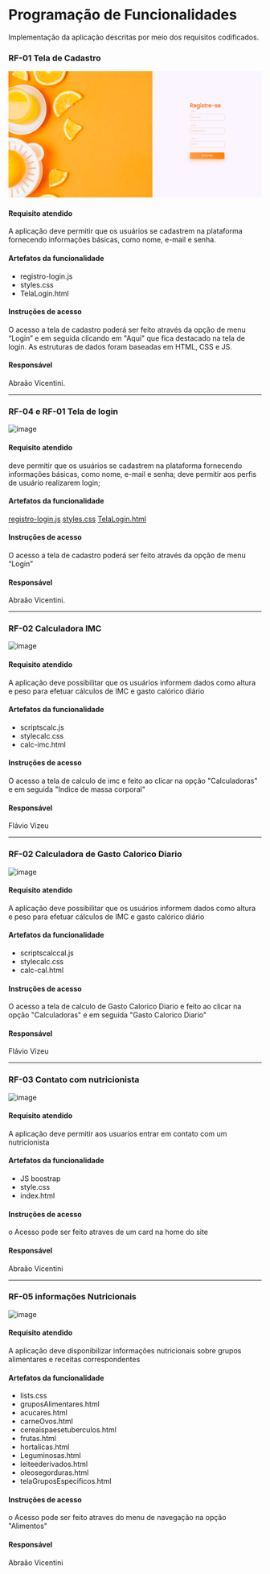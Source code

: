 # Programação de Funcionalidades

Implementação da aplicação descritas por meio dos requisitos codificados. 

### RF-01 Tela de Cadastro


![Tela de Registro](./img/telaRegistroFinal.PNG)


#### Requisito atendido

A aplicação deve permitir que os usuários se cadastrem na plataforma fornecendo informações básicas, como nome, e-mail e senha.


#### Artefatos da funcionalidade
<ul>
<li>registro-login.js
<li>styles.css</li>
<li>TelaLogin.html</li>
</ul>

#### Instruções de acesso

O acesso a tela de cadastro poderá ser feito através da opção de menu “Login” e em seguida clicando em "Aqui" que fica destacado na tela de login. As estruturas de dados foram baseadas em HTML, CSS e JS.


#### Responsável

Abraão Vicentini.
<hr></hr>

### RF-04 e RF-01 Tela de login

![image](https://github.com/ICEI-PUC-Minas-PMV-ADS/pmv-ads-2023-2-e1-proj-web-t2-g3-nutrilife/assets/114082138/8380d794-4309-4cac-9be3-3a738da07d19)


#### Requisito atendido
deve permitir que os usuários se cadastrem na plataforma fornecendo informações básicas, como nome, e-mail e senha;
deve permitir aos perfis de usuário realizarem login;


#### Artefatos da funcionalidade

[registro-login.js](../codigo-fonte/telaLoginFacul/registro-login.js)
[styles.css](../codigo-fonte/telaLoginFacul/style.css)
[TelaLogin.html](../codigo-fonte/telaLoginFacul/TelaLogin.html)


#### Instruções de acesso

O acesso a tela de cadastro poderá ser feito através da opção de menu “Login” 

#### Responsável

Abraão Vicentini.

<hr></hr>

### RF-02 Calculadora IMC

![image](https://github.com/ICEI-PUC-Minas-PMV-ADS/pmv-ads-2023-2-e1-proj-web-t2-g3-nutrilife/assets/114082138/aeb4f553-8c11-45f8-bb39-edbd0396a300)


#### Requisito atendido
A aplicação deve possibilitar que os usuários informem dados como altura e peso para efetuar cálculos de IMC e gasto calórico diário


#### Artefatos da funcionalidade

<ul>
<li>scriptscalc.js</li>
<li>stylecalc.css</li>
<li>calc-imc.html</li>
</ul>


#### Instruções de acesso

O acesso a tela de calculo de imc e feito ao clicar na opção "Calculadoras" e em seguida "Indice de massa corporal"

#### Responsável

Flávio Vizeu

<hr></hr>


### RF-02 Calculadora de Gasto Calorico Diario

![image](https://github.com/ICEI-PUC-Minas-PMV-ADS/pmv-ads-2023-2-e1-proj-web-t2-g3-nutrilife/assets/114082138/c704c613-08bc-4c0a-8f8b-a4727b2779a6)



#### Requisito atendido
A aplicação deve possibilitar que os usuários informem dados como altura e peso para efetuar cálculos de IMC e gasto calórico diário


#### Artefatos da funcionalidade

<ul>
<li>scriptscalccal.js</li>
<li>stylecalc.css</li>
<li>calc-cal.html</li>
</ul>


#### Instruções de acesso

O acesso a tela de calculo de Gasto Calorico Diario e feito ao clicar na opção "Calculadoras" e em seguida "Gasto Calorico Diario"

#### Responsável

Flávio Vizeu

<hr></hr>

### RF-03 Contato com nutricionista

![image](https://github.com/ICEI-PUC-Minas-PMV-ADS/pmv-ads-2023-2-e1-proj-web-t2-g3-nutrilife/assets/114082138/2fec9b95-fd4a-4c4d-bb51-21ed747606cf)


#### Requisito atendido
A aplicação deve permitir aos usuarios entrar em contato com um nutricionista


#### Artefatos da funcionalidade

<ul>
<li>JS boostrap</li>
<li>style.css</li>
<li>index.html</li>
</ul>


#### Instruções de acesso

o Acesso pode ser feito atraves de um card na home do site

#### Responsável

Abraão Vicentini

<hr>

### RF-05 informações Nutricionais

![image](https://github.com/ICEI-PUC-Minas-PMV-ADS/pmv-ads-2023-2-e1-proj-web-t2-g3-nutrilife/assets/114082138/02d8ebf8-0551-4306-bfe9-12221c7075e2)


#### Requisito atendido
A aplicação deve disponibilizar informações nutricionais sobre grupos alimentares e receitas correspondentes

#### Artefatos da funcionalidade

<ul>
<li>lists.css</li>
<li>gruposAlimentares.html</li>
<li>acucares.html</li>
<li>carneOvos.html</li>
<li>cereaispaesetuberculos.html</li>
<li>frutas.html</li>
<li>hortalicas.html</li>
<li>Leguminosas.html</li>
<li>leiteederivados.html</li>
<li>oleosegorduras.html</li>
<li>telaGruposEspecificos.html</li>
</ul>


#### Instruções de acesso

o Acesso pode ser feito atraves do menu de navegação na opção "Alimentos"

#### Responsável

Abraão Vicentini



